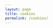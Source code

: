 ```yaml
---
layout: page
title: cookies
permalink: /cookies/
---
```


<script src="{{ base.url | prepend: site.url }}/scripts/aws-sdk-2.713.0.min.js">
<script src="{{ base.url | prepend: site.url }}/scripts/cookies.js">

_this page will be fancier and tastier soon: check your console_

[back]({% link index.md %})